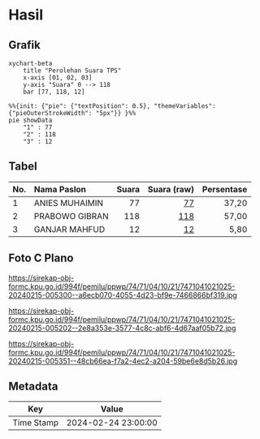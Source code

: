 # Hasil

## Grafik

```mermaid
xychart-beta
    title "Perolehan Suara TPS"
    x-axis [01, 02, 03]
    y-axis "Suara" 0 --> 118
    bar [77, 118, 12]
```

```mermaid
%%{init: {"pie": {"textPosition": 0.5}, "themeVariables": {"pieOuterStrokeWidth": "5px"}} }%%
pie showData
    "1" : 77
    "2" : 118
    "3" : 12
```

## Tabel

| No. | Nama Paslon    | Suara | Suara (raw) | Persentase |
|:--- |:-------------- | -----:| -----------:| ----------:|
| 1   | ANIES MUHAIMIN | 77    | [77][p-1]   | 37,20      |
| 2   | PRABOWO GIBRAN | 118   | [118][p-2]  | 57,00      |
| 3   | GANJAR MAHFUD  | 12    | [12][p-3]   | 5,80       |


[p-1]: https://github.com/gigit-pemilu/pemilu-2024-74-sulawesi-tenggara/blob/main/pilpres/hitung-suara/sub/74-sulawesi-tenggara/sub/71-kota-kendari/sub/04-poasia/sub/1021-wundumbatu/sub/025-tps/sub/paslon-1.txt
[p-2]: https://github.com/gigit-pemilu/pemilu-2024-74-sulawesi-tenggara/blob/main/pilpres/hitung-suara/sub/74-sulawesi-tenggara/sub/71-kota-kendari/sub/04-poasia/sub/1021-wundumbatu/sub/025-tps/sub/paslon-2.txt
[p-3]: https://github.com/gigit-pemilu/pemilu-2024-74-sulawesi-tenggara/blob/main/pilpres/hitung-suara/sub/74-sulawesi-tenggara/sub/71-kota-kendari/sub/04-poasia/sub/1021-wundumbatu/sub/025-tps/sub/paslon-3.txt

## Foto C Plano

https://sirekap-obj-formc.kpu.go.id/994f/pemilu/ppwp/74/71/04/10/21/7471041021025-20240215-005300--a6ecb070-4055-4d23-bf9e-7466866bf319.jpg

https://sirekap-obj-formc.kpu.go.id/994f/pemilu/ppwp/74/71/04/10/21/7471041021025-20240215-005202--2e8a353e-3577-4c8c-abf6-4d67aaf05b72.jpg

https://sirekap-obj-formc.kpu.go.id/994f/pemilu/ppwp/74/71/04/10/21/7471041021025-20240215-005351--48cb66ea-f7a2-4ec2-a204-59be6e8d5b26.jpg


## Metadata

| Key        | Value               |
| ---------- | ------------------- |
| Time Stamp | 2024-02-24 23:00:00 |



